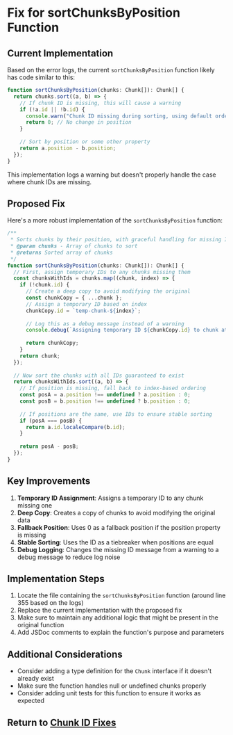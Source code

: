 # Fix for sortChunksByPosition Function

## Current Implementation

Based on the error logs, the current `sortChunksByPosition` function likely has code similar to this:

```typescript
function sortChunksByPosition(chunks: Chunk[]): Chunk[] {
  return chunks.sort((a, b) => {
    // If chunk ID is missing, this will cause a warning
    if (!a.id || !b.id) {
      console.warn("Chunk ID missing during sorting, using default order");
      return 0; // No change in position
    }
    
    // Sort by position or some other property
    return a.position - b.position;
  });
}
```

This implementation logs a warning but doesn't properly handle the case where chunk IDs are missing.

## Proposed Fix

Here's a more robust implementation of the `sortChunksByPosition` function:

```typescript
/**
 * Sorts chunks by their position, with graceful handling for missing IDs
 * @param chunks - Array of chunks to sort
 * @returns Sorted array of chunks
 */
function sortChunksByPosition(chunks: Chunk[]): Chunk[] {
  // First, assign temporary IDs to any chunks missing them
  const chunksWithIds = chunks.map((chunk, index) => {
    if (!chunk.id) {
      // Create a deep copy to avoid modifying the original
      const chunkCopy = { ...chunk };
      // Assign a temporary ID based on index
      chunkCopy.id = `temp-chunk-${index}`;
      
      // Log this as a debug message instead of a warning
      console.debug(`Assigning temporary ID ${chunkCopy.id} to chunk at index ${index}`);
      
      return chunkCopy;
    }
    return chunk;
  });
  
  // Now sort the chunks with all IDs guaranteed to exist
  return chunksWithIds.sort((a, b) => {
    // If position is missing, fall back to index-based ordering
    const posA = a.position !== undefined ? a.position : 0;
    const posB = b.position !== undefined ? b.position : 0;
    
    // If positions are the same, use IDs to ensure stable sorting
    if (posA === posB) {
      return a.id.localeCompare(b.id);
    }
    
    return posA - posB;
  });
}
```

## Key Improvements

1. **Temporary ID Assignment**: Assigns a temporary ID to any chunk missing one
2. **Deep Copy**: Creates a copy of chunks to avoid modifying the original data
3. **Fallback Position**: Uses 0 as a fallback position if the position property is missing
4. **Stable Sorting**: Uses the ID as a tiebreaker when positions are equal
5. **Debug Logging**: Changes the missing ID message from a warning to a debug message to reduce log noise

## Implementation Steps

1. Locate the file containing the `sortChunksByPosition` function (around line 355 based on the logs)
2. Replace the current implementation with the proposed fix
3. Make sure to maintain any additional logic that might be present in the original function
4. Add JSDoc comments to explain the function's purpose and parameters

## Additional Considerations

- Consider adding a type definition for the `Chunk` interface if it doesn't already exist
- Make sure the function handles null or undefined chunks properly
- Consider adding unit tests for this function to ensure it works as expected

## Return to [Chunk ID Fixes](./README.md)
